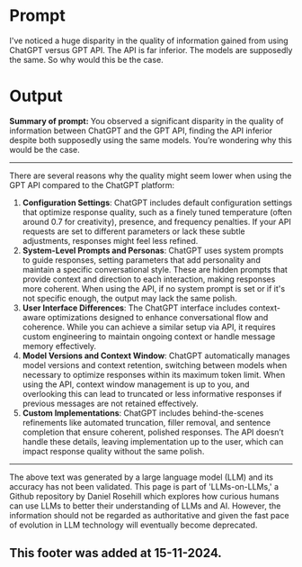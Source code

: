 # Prompt

I've noticed a huge disparity in the quality of information gained from using ChatGPT versus GPT API. The API is far inferior. The models are supposedly the same. So why would this be the case.

# Output

**Summary of prompt:** You observed a significant disparity in the quality of information between ChatGPT and the GPT API, finding the API inferior despite both supposedly using the same models. You’re wondering why this would be the case.

---

There are several reasons why the quality might seem lower when using the GPT API compared to the ChatGPT platform:

1. **Configuration Settings**: ChatGPT includes default configuration settings that optimize response quality, such as a finely tuned temperature (often around 0.7 for creativity), presence, and frequency penalties. If your API requests are set to different parameters or lack these subtle adjustments, responses might feel less refined.
2. **System-Level Prompts and Personas**: ChatGPT uses system prompts to guide responses, setting parameters that add personality and maintain a specific conversational style. These are hidden prompts that provide context and direction to each interaction, making responses more coherent. When using the API, if no system prompt is set or if it's not specific enough, the output may lack the same polish.
3. **User Interface Differences**: The ChatGPT interface includes context-aware optimizations designed to enhance conversational flow and coherence. While you can achieve a similar setup via API, it requires custom engineering to maintain ongoing context or handle message memory effectively.
4. **Model Versions and Context Window**: ChatGPT automatically manages model versions and context retention, switching between models when necessary to optimize responses within its maximum token limit. When using the API, context window management is up to you, and overlooking this can lead to truncated or less informative responses if previous messages are not retained effectively.
5. **Custom Implementations**: ChatGPT includes behind-the-scenes refinements like automated truncation, filler removal, and sentence completion that ensure coherent, polished responses. The API doesn’t handle these details, leaving implementation up to the user, which can impact response quality without the same polish.

&#x20;

---

The above text was generated by a large language model (LLM) and its accuracy has not been validated. This page is part of 'LLMs-on-LLMs,' a Github repository by Daniel Rosehill which explores how curious humans can use LLMs to better their understanding of LLMs and AI. However, the information should not be regarded as authoritative and given the fast pace of evolution in LLM technology will eventually become deprecated. 

This footer was added at 15-11-2024.
---